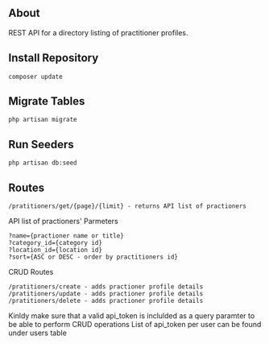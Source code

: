 ## About
REST API for a directory listing of practitioner profiles.

## Install Repository
```
composer update
```

## Migrate Tables
```
php artisan migrate
```

## Run Seeders
```
php artisan db:seed
```

## Routes
```
/pratitioners/get/{page}/{limit} - returns API list of practioners
```

API list of practioners' Parmeters
```
?name={practioner name or title}
?category_id={category id}
?location_id={location id}
?sort={ASC or DESC - order by practitioners id}
```
CRUD Routes
```
/pratitioners/create - adds practioner profile details
/pratitioners/update - adds practioner profile details
/pratitioners/delete - adds practioner profile details
```

Kinldy make sure that a valid api_token is inclulded as a query paramter to be able to perform CRUD operations
List of api_token per user can be found under users table


